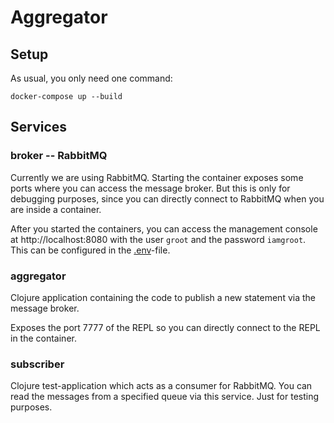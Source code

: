 # Aggregator

## Setup

As usual, you only need one command:

    docker-compose up --build

## Services

### broker -- RabbitMQ

Currently we are using RabbitMQ. Starting the container exposes some ports where
you can access the message broker. But this is only for debugging purposes,
since you can directly connect to RabbitMQ when you are inside a container.

After you started the containers, you can access the management console at
http://localhost:8080 with the user `groot` and the password `iamgroot`. This
can be configured in the [.env](.env)-file.

### aggregator

Clojure application containing the code to publish a new statement via the
message broker.

Exposes the port 7777 of the REPL so you can directly connect to the REPL in the
container.

### subscriber

Clojure test-application which acts as a consumer for RabbitMQ. You can read the
messages from a specified queue via this service. Just for testing purposes.
